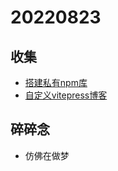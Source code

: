 # 20220823

## 收集
- [搭建私有npm库](https://juejin.cn/post/7134621230031700005)
- [自定义vitepress博客](https://juejin.cn/post/7134586612406714375)

## 碎碎念
- 仿佛在做梦
